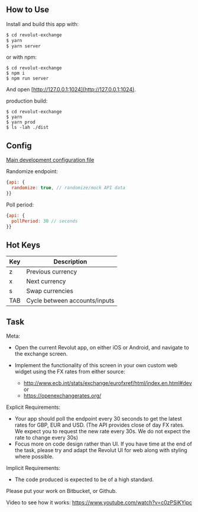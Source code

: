 How to Use
----------

Install and build this app with:

``` bash
$ cd revolut-exchange
$ yarn
$ yarn server
```

or with npm:
```
$ cd revolut-exchange
$ npm i
$ npm run server
```

And open [http://127.0.0.1:1024](http://127.0.0.1:1024).

production build:
```
$ cd revolut-exchange
$ yarn
$ yarn prod
$ ls -lah ./dist
```

Config
------

[Main development configuration file](server/config.js)

Randomize endpoint:
```javascript
{api: {
  randomize: true, // randomize/mock API data
}}
```

Poll period:
```javascript
{api: {
  pollPeriod: 30 // seconds
}}
```

Hot Keys
--------

| Key | Description |
| --- | --- |
| z | Previous currency |
| x | Next currency |
| s | Swap currencies |
| TAB | Cycle between accounts/inputs |

Task
----

Meta:

* Open the current Revolut app, on either iOS or Android, and navigate to the exchange screen.

* Implement the functionality of this screen in your own custom web widget using the FX rates from either source:
  * http://www.ecb.int/stats/exchange/eurofxref/html/index.en.html#dev or
  * https://openexchangerates.org/
 
Explicit Requirements:

* Your app should poll the endpoint every 30 seconds to get the latest rates for GBP, EUR and USD. (The API provides close of day FX rates. We expect you to request the new rate every 30s. We do not expect the rate to change every 30s)
* Focus more on code design rather than UI. If you have time at the end of the task, please try and adapt the Revolut UI for web along with styling where possible.
 
Implicit Requirements:

* The code produced is expected to be of a high standard.
 
Please put your work on Bitbucket, or Github.

Video to see how it works:
https://www.youtube.com/watch?v=c0zPSiKYipc
